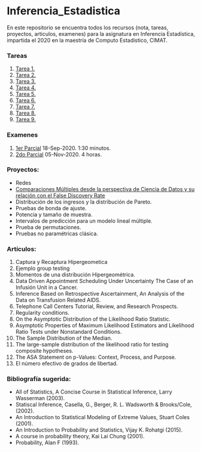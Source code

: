 # Inferencia_Estadistica

En este repositorio se encuentra todos los recursos (nota, tareas, proyectos, articulos, examenes) para la asignatura en Inferencia Estadística, impartida el 2020 en la maestría de Computo Estadistico, CIMAT.

### Tareas
1. [Tarea 1.](Tareas/Tarea_1)
2. [Tarea 2.](Tareas/Tarea_2)
3. [Tarea 3.](Tareas/Tarea_3)
4. [Tarea 4.](Tareas/Tarea_4)
5. [Tarea 5.](Tareas/Tarea_5)
6. [Tarea 6.](Tareas/Tarea_6)
7. [Tarea 7.](Tareas/Tarea_7)
8. [Tarea 8.](Tareas/Tarea_8)
9. [Tarea 9.](Tareas/Tarea_9)


### Examenes
1. [1er Parcial](Examenes/parcial_1.pdf) 18-Sep-2020. 1:30 minutos.
2. [2do Parcial](Examenes/parcial_2.pdf) 05-Nov-2020. 4 horas.


### Proyectos: 

- Redes
- [Comparaciones Múltiples desde la perspectiva de Ciencia de Datos y su relación con el False Discovery Rate](Proyecto/)
- Distribución de los ingresos y la distribución de Pareto.
- Pruebas de bonda de ajuste.
- Potencia y tamaño de muestra.
- Intervalos de predicción para un modelo lineal múltiple.
- Prueba de permutaciones.
- Pruebas no paramétricas clásica.

### Artículos: 
1. Captura y Recaptura Hipergeometica
2. Ejemplo group testing
3. Momentos de una distribución Hipergeométrica.
4. Data Driven Appointment Scheduling Under Uncertainty The Case of an Infusión Unit in a Cancer.
5. Inference Based on Retrospective Ascertainment, An Analysis of the Data on Transfusion Related AIDS.
6. Telephone Call Centers Tutorial, Review, and Research Prospects.
7. Regularity conditions.
8. On the Asymptotic Distribution of the Likelihood Ratio Statistic.
9. Asymptotic Properties of Maximum Likelihood Estimators and Likelihood Ratio Tests under Nonstandard Conditions.
10. The Sample Distribution of the Median.
11. The large-sample distribution of the likelihood ratio for testing composite hypotheses.
12. The ASA Statement on p-Values: Context, Process, and Purpose.
13. El número efectivo de grados de libertad.

### Bibliografía sugerida:
- All of Statistics, A Concise Course in Statistical Inference, Larry Wasserman (2003).
- Statiscal Inference, Casella, G., Berger, R. L. Wadsworth & Brooks/Cole, (2002).
- An Introduction to Statistical Modeling of Extreme Values, Stuart Coles (2001).
- An Introduction to Probability and Statistics, Vijay K. Rohatgi (2015).
- A course in probability theory, Kai Lai Chung (2001).
- Probability, Alan F (1993).
